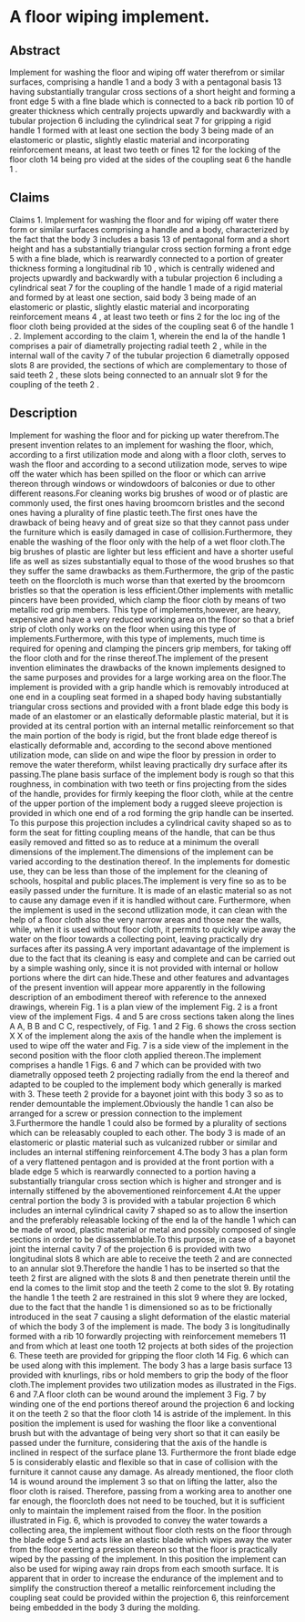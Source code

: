 # A floor wiping implement.

## Abstract
Implement for washing the floor and wiping off water therefrom or similar surfaces, comprising a handle 1 and a body 3 with a pentagonal basis 13 having substantially trangular cross sections of a short height and forming a front edge 5 with a flne blade which is connected to a back rib portion 10 of greater thickness which centrally projects upwardly and backwardly with a tubular projection 6 including the cylindrical seat 7 for gripping a rigid handle 1 formed with at least one section the body 3 being made of an elastomeric or plastic, slightly elastic material and incorporating reinforcement means, at least two teeth or fines 12 for the locking of the floor cloth 14 being pro vided at the sides of the coupling seat 6 the handle 1 .

## Claims
Claims 1. Implement for washing the floor and for wiping off water there form or similar surfaces comprising a handle and a body, characterized by the fact that the body 3 includes a basis 13 of pentagonal form and a short height and has a substantially triangular cross section forming a front edge 5 with a fine blade, which is rearwardly connected to a portion of greater thickness forming a longitudinal rib 10 , which is centrally widened and projects upwardly and backwardly with a tubular projection 6 including a cylindrical seat 7 for the coupling of the handle 1 made of a rigid material and formed by at least one section, said body 3 being made of an elastomeric or plastic, slightly elastic material and incorporating reinforcement means 4 , at least two teeth or fins 2 for the loc ing of the floor cloth being provided at the sides of the coupling seat 6 of the handle 1 . 2. Implement according to the claim 1, wherein the end la of the handle 1 comprises a pair of diametrally projecting radial teeth 2 , while in the internal wall of the cavity 7 of the tubular projection 6 diametrally opposed slots 8 are provided, the sections of which are complementary to those of said teeth 2 , these slots being connected to an annualr slot 9 for the coupling of the teeth 2 .

## Description
Implement for washing the floor and for picking up water therefrom.The present invention relates to an implement for washing the floor, which, according to a first utilization mode and along with a floor cloth, serves to wash the floor and according to a second utilization mode, serves to wipe off the water which has been spilled on the floor or which can arrive thereon through windows or windowdoors of balconies or due to other different reasons.For cleaning works big brushes of wood or of plastic are commonly used, the first ones having broomcorn bristles and the second ones having a plurality of fine plastic teeth.The first ones have the drawback of being heavy and of great size so that they cannot pass under the furniture which is easily damaged in case of collision.Furthermore, they enable the washing of the floor only with the help of a wet floor cloth.The big brushes of plastic are lighter but less efficient and have a shorter useful life as well as sizes substantially equal to those of the wood brushes so that they suffer the same drawbacks as them.Furthermore, the grip of the pastic teeth on the floorcloth is much worse than that exerted by the broomcorn bristles so that the operation is less efficient.Other implements with metallic pincers have been provided, which clamp the floor cloth by means of two metallic rod grip members. This type of implements,however, are heavy, expensive and have a very reduced working area on the floor so that a brief strip of cloth only works on the floor when using this type of implements.Furthermore, with this type of implements, much time is required for opening and clamping the pincers grip members, for taking off the floor cloth and for the rinse thereof.The implement of the present invention eliminates the drawbacks of the known implements designed to the same purposes and provides for a large working area on the floor.The implement is provided with a grip handle which is removably introduced at one end in a coupling seat formed in a shaped body having substantially triangular cross sections and provided with a front blade edge this body is made of an elastomer or an elastically deformable plastic material, but it is provided at its central portion with an internal metallic reinforcement so that the main portion of the body is rigid, but the front blade edge thereof is elastically deformable and, according to the second above mentioned utilization mode, can slide on and wipe the floor by pression in order to remove the water thereform, whilst leaving practically dry surface after its passing.The plane basis surface of the implement body is rough so that this roughness, in combination with two teeth or fins projecting from the sides of the handle, provides for firmly keeping the floor cloth, while at the centre of the upper portion of the implement body a rugged sleeve projection is provided in which one end of a rod forming the grip handle can be inserted. To this purpose this projection includes a cylindrical cavity shaped so as to form the seat for fitting coupling means of the handle, that can be thus easily removed and fitted so as to reduce at a minimum the overall dimensions of the implement.The dimensions of the implement can be varied according to the destination thereof. In the implements for domestic use, they can be less than those of the implement for the cleaning of schools, hospital and public places.The implement is very fine so as to be easily passed under the furniture. It is made of an elastic material so as not to cause any damage even if it is handled without care. Furthermore, when the implement is used in the second utllization mode, it can clean with the help of a floor cloth also the very narrow areas and those near the walls, while, when it is used without floor cloth, it permits to quickly wipe away the water on the floor towards a collecting point, leaving practically dry surfaces after its passing.A very important adavantage of the implement is due to the fact that its cleaning is easy and complete and can be carried out by a simple washing only, since it is not provided with internal or hollow portions where the dirt can hide.These and other features and advantages of the present invention will appear more apparently in the following description of an embodiment thereof with reference to the annexed drawings, wherein Fig. 1 is a plan view of the implement Fig. 2 is a front view of the implement Figs. 4 and 5 are cross sections taken along the lines A A, B B and C C, respectively, of Fig. 1 and 2 Fig. 6 shows the cross section X X of the implement along the axis of the handle when the implement is used to wipe off the water and Fig. 7 is a side view of the implement in the second position with the floor cloth applied thereon.The implement comprises a handle 1 Figs. 6 and 7 which can be provided with two diametrally opposed teeth 2 projecting radially from the end la thereof and adapted to be coupled to the implement body which generally is marked with 3. These teeth 2 provide for a bayonet joint with this body 3 so as to render demountable the implement.Obviously the handle 1 can also be arranged for a screw or pression connection to the implement 3.Furthermore the handle 1 could also be formed by a plurality of sections which can be releasably coupled to each other. The body 3 is made of an elastomeric or plastic material such as vulcanized rubber or similar and includes an internal stiffening reinforcement 4.The body 3 has a plan form of a very flattened pentagon and is provided at the front portion with a blade edge 5 which is rearwardly connected to a portion having a substantially triangular cross section which is higher and stronger and is internally stiffened by the abovementioned reinforcement 4.At the upper central portion the body 3 is provided with a tabular projection 6 which includes an internal cylindrical cavity 7 shaped so as to allow the insertion and the preferably releasable locking of the end la of the handle 1 which can be made of wood, plastic material or metal and possibly composed of single sections in order to be disassemblable.To this purpose, in case of a bayonet joint the internal cavity 7 of the projection 6 is provided with two longitudinal slots 8 which are able to receive the teeth 2 and are connected to an annular slot 9.Therefore the handle 1 has to be inserted so that the teeth 2 first are aligned with the slots 8 and then penetrate therein until the end la comes to the limit stop and the teeth 2 come to the slot 9. By rotating the handle 1 the teeth 2 are restrained in this slot 9 where they are locked, due to the fact that the handle 1 is dimensioned so as to be frictionally introduced in the seat 7 causing a slight deformation of the elastic material of which the body 3 of the implement is made. The body 3 is longitudinally formed with a rib 10 forwardly projecting with reinforcement memebers 11 and from which at least one tooth 12 projects at both sides of the projection 6. These teeth are provided for gripping the floor cloth 14 Fig. 6 which can be used along with this implement. The body 3 has a large basis surface 13 provided with knurlings, ribs or hold members to grip the body of the floor cloth.The implement provides two utilization modes as illustrated in the Figs. 6 and 7.A floor cloth can be wound around the implement 3 Fig. 7 by winding one of the end portions thereof around the projection 6 and locking it on the teeth 2 so that the floor cloth 14 is astride of the implement. In this position the implement is used for washing the floor like a conventional brush but with the advantage of being very short so that it can easily be passed under the furniture, considering that the axis of the handle is inclined in respect of the surface plane 13. Furthermore the front blade edge 5 is considerably elastic and flexible so that in case of collision with the furniture it cannot cause any damage. As already mentioned, the floor cloth 14 is wound around the implement 3 so that on lifting the latter, also the floor cloth is raised. Therefore, passing from a working area to another one far enough, the floorcloth does not need to be touched, but it is sufficient only to maintain the implement raised from the floor. In the position illustrated in Fig. 6, which is provoded to convey the water towards a collecting area, the implement without floor cloth rests on the floor through the blade edge 5 and acts like an elastic blade which wipes away the water from the floor exerting a pression thereon so that the floor is practically wiped by the passing of the implement. In this position the implement can also be used for wiping away rain drops from each smooth surface. It is apparent that in order to increase the endurance of the implement and to simplify the construction thereof a metallic reinforcement including the coupling seat could be provided within the projection 6, this reinforcement being embedded in the body 3 during the molding.